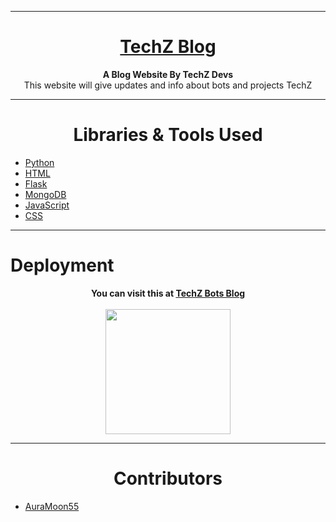 <hr>
<h1 align="center"><b><u>TechZ Blog</u></b></h1>
<p align="center"><b>A Blog Website By TechZ Devs</b><br>This website will give updates and info about bots and projects TechZ</p>
<hr>
<h1 align="center">Libraries & Tools Used</h1>
<ul>
  <li><a href="https://www.python.org">Python</a></li>
  <li><a href="https://html.com">HTML</a></li>
  <li><a href="https://flask.palletsprojects.com">Flask</a></li>
  <li><a href="https://www.mongodb.com/docs/">MongoDB</a></li>
  <li><a href="https://www.javascript.com/">JavaScript</a></li>
  <li><a href="https://developer.mozilla.org/en-US/docs/Web/CSS">CSS</a></li>
</ul>
<hr>
<h1>Deployment</h1>
<p align="center"><b>You can visit this at <a href="https://techzbotsblog.herokuapp.com/">TechZ Bots Blog</a></b><br><br><a href="https://heroku.com/deploy?template=https://github.com/AuraMoon55/TechZBlog.git"><img src="https://img.shields.io/badge/Deploy%20To%20Heroku-black?style=for-the-badge&logo=heroku" width="200"></a></p>
<hr>
<h1 align="center">Contributors</h1>
<ul>
  <li><a href="https://github.com/AuraMoon55">AuraMoon55</a></li>
</ul>
